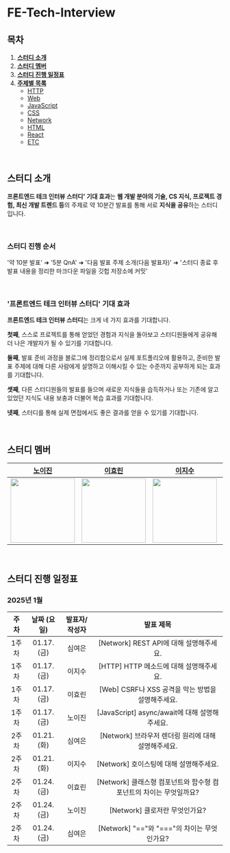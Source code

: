 # FE-Tech-Interview

## 목차

1. [**스터디 소개**](#1)
1. [**스터디 멤버**](#2)
1. [**스터디 진행 일정표**](#3)
1. [**주제별 목록**](#4)
   - [HTTP](#http)
   - [Web](#web)
   - [JavaScript](#javascript)
   - [CSS](#css)
   - [Network](#network)
   - [HTML](#html)
   - [React](#react)
   - [ETC](#etc)

<br />

<div id="1"></div>

## 스터디 소개

**프론트엔드 테크 인터뷰 스터디' 기대 효과**는 **웹 개발 분야의 기술, CS 지식, 프로젝트 경험, 최신 개발 트렌드 등**의 주제로 약 10분간 발표를 통해 서로 **지식을 공유**하는 스터디입니다.

<br />

### 스터디 진행 순서

'약 10분 발표' ➜ '5분 QnA' ➜ '다음 발표 주제 소개(다음 발표자)' ➜ '스터디 종료 후 발표 내용을 정리한 마크다운 파일을 깃헙 저장소에 커밋'

<br />

### '프론트엔드 테크 인터뷰 스터디' 기대 효과

**프론트엔드 테크 인터뷰 스터디**는 크게 네 가지 효과를 기대합니다.

**첫째**, 스스로 프로젝트를 통해 얻었던 경험과 지식을 돌아보고 스터디원들에게 공유해 더 나은 개발자가 될 수 있기를 기대합니다.

**둘째**, 발표 준비 과정을 블로그에 정리함으로서 실제 포트폴리오에 활용하고, 준비한 발표 주제에 대해 다른 사람에게 설명하고 이해시킬 수 있는 수준까지 공부하게 되는 효과를 기대합니다.

**셋째**, 다른 스터디원들의 발표를 들으며 새로운 지식들을 습득하거나 또는 기존에 알고 있었던 지식도 내용 보충과 더불어 복습 효과를 기대합니다.

**넷째**, 스터디를 통해 실제 면접에서도 좋은 결과를 얻을 수 있기를 기대합니다.

<br />

<div id="2"></div>

## 스터디 멤버

|                [노이진](https://github.com/leejin-rho)                 |                 [이효린](https://github.com/hyorish03)                 |                 [이지수](https://github.com/jissssu)                 |                 [심여은](https://github.com/ongheong)                 |
| :--------------------------------------------------------------------: | :--------------------------------------------------------------------: | :----------------------------------------------------------------------: | :-----------------------------------------------------------------: |
| <img src="https://github.com/leejin-rho.png" width="150" height="150"> | <img src="https://github.com/hyorish03.png" width="150" height="150" > | <img src="https://github.com/jissssu.png" width="150" height="150" > | <img src="https://github.com/ongheong.png" width="150" height="150" > |

<br />

<div id="3"></div>

## 스터디 진행 일정표

### 2025년 1월

|  주차  | 날짜 (요일) | 발표자/작성자 |                                               발표 제목                                                |
| :---------: | :---------: | :-----------: | :----------------------------------------------------------------------------------------------------: |
| 1주차 | 01.17. (금) |    심여은     |       [Network] REST API에 대해 설명해주세요.   |
| 1주차 | 01.17. (금) |    이지수     |       [HTTP] HTTP 메소드에 대해 설명해주세요.    |
| 1주차 | 01.17. (금) |    이효린     |       [Web] CSRF나 XSS 공격을 막는 방법을 설명해주세요.   |
| 1주차 | 01.17. (금) |    노이진     |       [JavaScript] async/await에 대해 설명해주세요.   |
| 2주차 | 01.21. (화) |    심여은     |       [Network] 브라우저 렌더링 원리에 대해 설명해주세요.   |
| 2주차 | 01.21. (화) |    이지수     |       [Network] 호이스팅에 대해 설명해주세요.   |
| 2주차 | 01.24. (금) |    이효린     |       [Network] 클래스형 컴포넌트와 함수형 컴포넌트의 차이는 무엇일까요?   |
| 2주차 | 01.24. (금) |    노이진     |       [Network] 클로저란 무엇인가요?   |
| 2주차 | 01.24. (금) |    심여은     |       [Network] "=="와 "==="의 차이는 무엇인가요?   |

